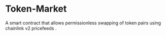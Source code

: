 # Token-Market
A smart contract that allows permissionless swapping of token pairs using chainlink v2 pricefeeds . 
